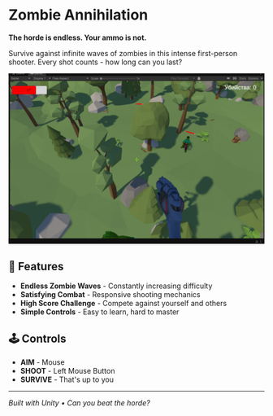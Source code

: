 # Zombie Annihilation

**The horde is endless. Your ammo is not.**

Survive against infinite waves of zombies in this intense first-person shooter. Every shot counts - how long can you last?

![Gameplay Preview](preview.jpg)

## 🎯 Features
- **Endless Zombie Waves** - Constantly increasing difficulty
- **Satisfying Combat** - Responsive shooting mechanics  
- **High Score Challenge** - Compete against yourself and others
- **Simple Controls** - Easy to learn, hard to master

## 🕹️ Controls
- **AIM** - Mouse
- **SHOOT** - Left Mouse Button
- **SURVIVE** - That's up to you

---
*Built with Unity • Can you beat the horde?*